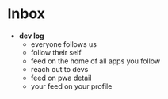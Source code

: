 # Inbox


  
- **dev log**
  - everyone follows us
  - follow their self
  - feed on the home of all apps you follow
  - reach out to devs
  - feed on pwa detail
  - your feed on your profile

